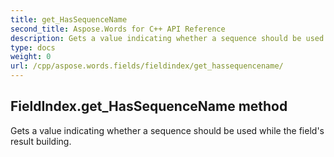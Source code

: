 ```yaml
---
title: get_HasSequenceName
second_title: Aspose.Words for C++ API Reference
description: Gets a value indicating whether a sequence should be used while the field's result building. 
type: docs
weight: 0
url: /cpp/aspose.words.fields/fieldindex/get_hassequencename/
---
```

## FieldIndex.get_HasSequenceName method


Gets a value indicating whether a sequence should be used while the field's result building.

